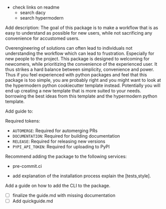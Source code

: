 - check links on readme
  - search dacy
  - search hypermodern

Add description:
The goal of this package is to make a workflow that is as easy to understand as possible for new users, while not sacrificing any convenience for accustomed users.

Overengineering of solutions can often lead to individuals not understanding the
workflow which can lead to frustration. Especially for new people to the project.
This package is designed to welcoming for newcomers, while prioritizing the
convenience of the experienced user. It thus strikes a hard balance between
simplicity, convenience and power. Thus if you feel experienced with python packages
and feel that this package is too simple, you are probably right and you might want
to look at the hypermodern python cookiecutter template instead. Potentially you
will end up creating a new template that is more suited to your needs. borrowing the 
best ideas from this template and the hypermodern python template.

Add guide to:

Required tokens:
- `AUTOMERGE`: Required for automerging PRs
- `DOCUMENTATION`: Required for building documentation
- `RELEASE`: Required for releasing new versions
- `PYPI_API_TOKEN`: Required for uploading to PyPI

Recommend adding the package to the following services:
- pre-commit.ci

- add explanation of the installation process explain the [tests,style].


Add a guide on how to add the CLI to the package.


- [ ] finalize the guide.md with missing documentation
- [ ] Add quickguide.md